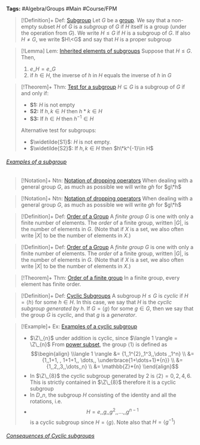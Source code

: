 ---
---

**Tags:** #Algebra/Groups #Main #Course/FPM 

 > 
 > \[!Definition\]+ Def: [Subgroup](Subgroups.md)
 > Let $G$ be a [group](Groups.md). We say that a non-empty subset $H$ of $G$ is a *subgroup* of $G$ if $H$ itself is a group (under the operation from $G$). We write $H\le G$ if $H$ is a subgroup of $G$. If also $H\ne G$, we write $H\<G$ and say that $H$ is a proper subgroup

 > 
 > \[!Lemma\] Lem: [Inherited elements of subgroups](Subgroups.md)
 > Suppose that $H\le G$. Then,
 > 
 > 1. $e\_{H} = e\_{G}$
 > 1. if $h\in H$, the inverse of $h$ in $H$ equals the inverse of $h$ in $G$


 > 
 > \[!Theorem\]+ Thm: [Test for a subgroup](../Individuals/Test%20for%20a%20subgroup.md)
 > $H\subseteq G$ is a subgroup of $G$ if and only if:
 > 
 > * **S1:** $H$ is not empty
 > * **S2:** If $h,k\in H$ then $h\ast k\in H$
 > * **S3:** If $h\in H$ then $h^{-1}\in H$
 > 
 > Alternative test for subgroups:
 > 
 > * $\widetilde{S1}$: $H$ is not empty.
 > * $\widetilde{S2}$: If $h,k\in H$ then $h\*k^{-1}\in H$


###### [Examples of a subgroup](../Individuals/Examples%20of%20a%20subgroup.md)


 > 
 > \[!Notation\]+ Ntn: [Notation of dropping operators](../Individuals/Subgroup%20notation.md)
 > When dealing with a general group $G$, as much as possible we will write $gh$ for $g\*h$



 > 
 > \[!Notation\]+ Ntn: [Notation of dropping operators](../Individuals/Subgroup%20notation.md)
 > When dealing with a general group $G$, as much as possible we will write $gh$ for $g\*h$



 > 
 > \[!Definition\]+ Def: [Order of a Group](../Individuals/Order%20of%20a%20Group.md)
 > A *finite group* $G$ is one with only a finite number of elements. The *order* of a finite group, written $\lvert G \rvert$, is the number of elements in $G$. (Note that if $X$ is a set, we also often write $\lvert X \rvert$ to be the number of elements in $X$.)



 > 
 > \[!Definition\]+ Def: [Order of a Group](../Individuals/Order%20of%20a%20Group.md)
 > A *finite group* $G$ is one with only a finite number of elements. The *order* of a finite group, written $\lvert G \rvert$, is the number of elements in $G$. (Note that if $X$ is a set, we also often write $\lvert X \rvert$ to be the number of elements in $X$.)



 > 
 > \[!Theorem\]+ Thm: [Order of a finite group](../Individuals/Order%20of%20a%20finite%20group.md)
 > In a finite group, every element has finite order.



 > 
 > \[!Definition\]+ Def: [Cyclic Subgroups](../Individuals/Cyclic%20Subgroups.md)
 > A subgroup $H\le G$ is *cyclic* if $H = \langle h \rangle$ for some $h\in H$. In this case, we say that $H$ is the *cyclic subgroup generated by h*. If $G=\langle g \rangle$ for some $g\in G$, then we say that the group $G$ is *cyclic*, and that $g$ is a *generator*.



 > 
 > \[!Example\]+ Ex: [Examples of a cyclic subgroup](../Individuals/Examples%20of%20a%20cyclic%20subgroup.md)
 > 
 > * $\Z\_{n}$ under addition is cyclic, since $\langle 1 \rangle = \Z\_{n}$
 >   From [power subset](../Individuals/Definition%20of%20the%20power%20subset.md), the group $\langle 1 \rangle$ is defined as
 >   $$\begin{align}
 >   \\langle 1 \rangle &= {1,,1^{2},,1^3,,\dots ,,1^n} \\
 >   &= {1,,1+1, , 1+1+1,, \dots,, \underbrace{1+\dots+1}*{n}} \\
 >   &= {1,,2,,3,,\dots,,n} \\
 >   &= \mathbb{Z}*{n}
 >   \\end{align}$$
 > * In $\Z\_{8}$ the cyclic subgroup generated by $2$ is $\langle 2 \rangle = {0,2,4,6}$. This is strictly contained in $\Z\_{8}$ therefore it is a cyclic subgroup
 > * In $D\_{n}$, the subgroup $H$ consisting of the identity and all the rotations, i.e.
 > * $$H = {e,,g,,g^2,,\dots,,g^{n-1}}$$
 >   is a cyclic subgroup since $H = \langle g \rangle$. Note also that $H=\langle g^{-1} \rangle$


###### [Consequences of Cyclic subgroups](../Individuals/Consequences%20of%20Cyclic%20subgroups.md)


 
